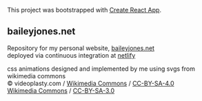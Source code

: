 This project was bootstrapped with [Create React App](https://github.com/facebook/create-react-app).

## baileyjones.net
Repository for my personal website, [baileyjones.net](https://baileyjones.net)<br>
deployed via continuous integration at [netlify](https://netlify.com)<br>

css animations designed and implemented by me using svgs from wikimedia commons<br>
© videoplasty.com / [Wikimedia Commons](https://commons.wikimedia.org/wiki/File:Light_Bulb_or_Idea_Flat_Icon_Vector.svg) / [CC-BY-SA-4.0](https://creativecommons.org/licenses/by-sa/4.0/deed.en)<br>
[Wikimedia Commons](https://commons.wikimedia.org/wiki/File:Blue_computer_icon.svg) / [CC-BY-SA-3.0](https://creativecommons.org/licenses/by-sa/3.0/deed.en)<br>
